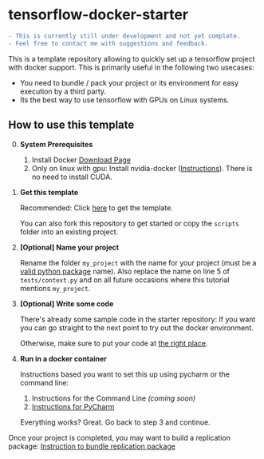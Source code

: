 # tensorflow-docker-starter
```diff
- This is currently still under development and not yet complete. 
- Feel free to contact me with suggestions and feedback. 
```

This is a template repository allowing to quickly set up a tensorflow project
with docker support. This is primarily useful in the following two usecases:

- You need to bundle / pack your project or its environment for easy execution by a third party.
- Its the best way to use tensorflow with GPUs on Linux systems.

## How to use this template

0. **System Prerequisites**
    1. Install Docker [Download Page](https://docs.docker.com/get-docker/)
    2. Only on linux with gpu:  Install nvidia-docker ([Instructions](https://github.com/NVIDIA/nvidia-docker)).
    There is no need to install CUDA.
    
1. **Get this template**

    Recommended: Click [here](https://github.com/MiWeiss/tf-docker-starter/generate) to get the template.
    
    You can also fork this repository to get started or copy the `scripts` folder into an existing project.
    
2. **[Optional] Name your project**
    
    Rename the folder `my_project` with the name for your project 
    (must be a [valid python package](https://visualgit.readthedocs.io/en/latest/pages/naming_convention.html#packages) 
    name). 
    Also replace the name on line 5 of `tests/context.py` and on all future occasions where
    this tutorial mentions `my_project`. 
    
3. **[Optional] Write some code**

    There's already some sample code in the starter repository:
    If you want you can go straight to the next point to try out the docker environment.

    Otherwise, make sure to put your code at [the right place](./tutorials/where_to_put_code.md).
    
    
4. **Run in a docker container**

    Instructions based you want to set this up using pycharm or the command line: 
    1. Instructions for the Command Line *(coming soon)*
    2. [Instructions for PyCharm](./tutorials/building-with-pycharm.md)
    
    Everything works? Great. Go back to step 3 and continue.
    

    
Once your project is completed, you may want to build a replication package: 
[Instruction to bundle replication package](./tutorials/build-replication-package.md)
    
    

